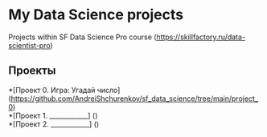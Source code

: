 # My Data Science projects
Projects within SF Data Science Pro course (https://skillfactory.ru/data-scientist-pro)

## Проекты

*[Проект 0. Игра: Угадай число]  (https://github.com/AndreiShchurenkov/sf_data_science/tree/main/project_0)  
*[Проект 1. ____________]  ()  
*[Проект 2. ____________]  ()
